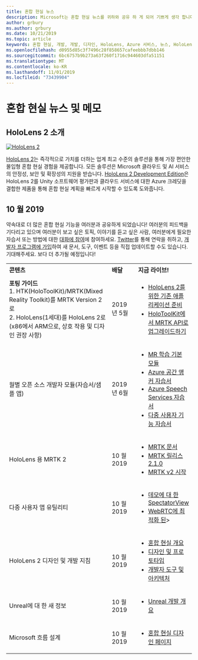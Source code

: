 ```yaml
---
title: 혼합 현실 뉴스
description: Microsoft는 혼합 현실 뉴스를 귀하와 공유 하 게 되어 기쁘게 생각 합니다. 사용자 의견을 기다리고 있으며 대화를 참여 하도록 초대 하 고 싶습니다.
author: grbury
ms.author: grbury
ms.date: 10/21/2019
ms.topic: article
keywords: 혼합 현실, 개발, 개발, 디자인, HoloLens, Azure 서비스, 뉴스, HoloLens 2
ms.openlocfilehash: d0955d85c3f7496c28f858657cafeebbb7dbb146
ms.sourcegitcommit: 6bc6757b9b273a63f260f1716c944603dfa51151
ms.translationtype: MT
ms.contentlocale: ko-KR
ms.lasthandoff: 11/01/2019
ms.locfileid: "73439904"
---
```

# <a name="mixed-reality-news-and-notes"></a>혼합 현실 뉴스 및 메모

## <a name="introducing-hololens-2"></a>HoloLens 2 소개

[![HoloLens 2](images/hololens2.jpg)](https://www.microsoft.com/hololens/hardware)

[HoloLens 2](https://www.microsoft.com/hololens/hardware)는 즉각적으로 가치를 더하는 업계 최고 수준의 솔루션을 통해 가장 편안한 몰입형 혼합 현실 경험을 제공합니다. 모든 솔루션은 Microsoft 클라우드 및 AI 서비스의 안정성, 보안 및 확장성의 지원을 받습니다. [HoloLens 2 Development Edition](https://www.microsoft.com//hololens/developers)은 HoloLens 2를 Unity 소프트웨어 평가판과 클라우드 서비스에 대한 Azure 크레딧을 결합한 제품을 통해 혼합 현실 계획을 빠르게 시작할 수 있도록 도와줍니다.

## <a name="october-2019"></a>10 월 2019

약속대로 더 많은 혼합 현실 기능을 여러분과 공유하게 되었습니다! 여러분의 피드백을 기다리고 있으며 여러분이 보고 싶은 토픽, 이야기를 듣고 싶은 사람, 여러분에게 필요한 자습서 또는 방법에 대한 [대화에 참여](https://holodevelopersslack.azurewebsites.net/)에 참여하세요. [Twitter](https://twitter.com/MxdRealityDev)를 통해 연락을 취하고, [개발자 프로그램에 가입](https://aka.ms/iwantmr)하여 새 문서, 도구, 이벤트 등을 직접 업데이트할 수도 있습니다. 기대해주세요. 보다 더 추가될 예정입니다!

<table>
<tr>
<th style="width: 400px; text-align:left;">콘텐츠</th><th style="width: 125px; text-align:left;">배달</th><th style="width: 125px; text-align:left;">지금 라이브!</th>
</tr> 
<tr>
<td><b>포팅 가이드</b> <br>1. HTK(HoloToolKit)/MRTK(Mixed Reality Toolkit)를 MRTK Version 2로
<br>2. HoloLens(1세대)를 HoloLens 2로(x86에서 ARM으로, 상호 작용 및 디자인 권장 사항)
</td></td><td>2019년 5월</td><td> <ul><li><a href=https://docs.microsoft.com/windows/mixed-reality/mrtk-porting-guide>HoloLens 2를 위한 기존 애플리케이션 준비</a><li><a href=https://microsoft.github.io/MixedRealityToolkit-Unity/Documentation/HTKToMRTKPortingGuide.html>HoloToolKit에서 MRTK API로 업그레이드하기</a></td>
</tr>
<tr>
<td>월별 오픈 소스 개발자 모듈(자습서/샘플 앱)</td><td>2019년 6월</td><td> <ul><li><a href=https://docs.microsoft.com/windows/mixed-reality/mrlearning-base-ch1>MR 학습 기본 모듈</a><li><a href=https://docs.microsoft.com/windows/mixed-reality/mrlearning-asa-ch1>Azure 공간 앵커 자습서</a><li><a href=https://docs.microsoft.com/windows/mixed-reality/mrlearning-speechsdk-ch1>Azure Speech Services 자습서</a><li><a href=https://docs.microsoft.com/windows/mixed-reality/mrlearning-sharing(photon)-ch1>다중 사용자 기능 자습서</a></td>
</tr>
<tr>
<td>HoloLens 용 MRTK 2</td><td>10 월 2019</td><td> <ul><li><a href=https://microsoft.github.io/MixedRealityToolkit-Unity/Documentation/GettingStartedWithTheMRTK.html>MRTK 문서</a><li><a href=https://github.com/Microsoft/MixedRealityToolkit-Unity/releases>MRTK 릴리스 2.1.0</a><li><a href=https://docs.microsoft.com/windows/mixed-reality/mrtk-getting-started>MRTK v2 시작</a></td>
</tr>
<tr>
<td>다중 사용자 앱 유틸리티</td><td>10 월 2019</td><td> <ul><li><a href=https://docs.microsoft.com/windows/mixed-reality/spectator-view>데모에 대 한 SpectatorView</a><li><a href=https://github.com/microsoft/MixedReality-WebRTC>WebRTC에 최적화 된</a>></td>
</tr>
<tr>
<td>HoloLens 2 디자인 및 개발 지침</td><td>10 월 2019</td><td> <ul><li><a href=https://docs.microsoft.com/windows/mixed-reality/>혼합 현실 개요</a><li><a href=https://docs.microsoft.com/windows/mixed-reality/design>디자인 및 프로토타입</a><li><a href=https://docs.microsoft.com/windows/mixed-reality/development>개발자 도구 및 아키텍처</a></td>
</tr>
<tr>
  <td>Unreal에 대 한 새 정보</td><td>10 월 2019</td><td> <ul><li><a href=https://docs.microsoft.com/windows/mixed-reality/unreal-development-overview>Unreal 개발 개요</a></td>
</tr>
<tr>
  <td>Microsoft 흐름 설계</td><td>10 월 2019</td><td> <ul><li><a href=https://www.microsoft.com/design/fluent/>혼합 현실 디자인 페이지</a></td>
</tr>
</table>
